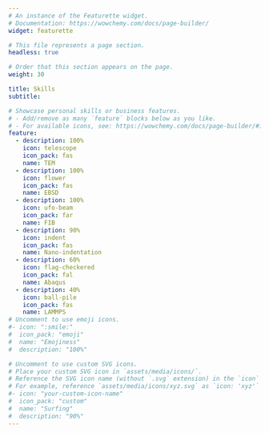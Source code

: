 ```yaml
---
# An instance of the Featurette widget.
# Documentation: https://wowchemy.com/docs/page-builder/
widget: featurette

# This file represents a page section.
headless: true

# Order that this section appears on the page.
weight: 30

title: Skills
subtitle:

# Showcase personal skills or business features.
# - Add/remove as many `feature` blocks below as you like.
# - For available icons, see: https://wowchemy.com/docs/page-builder/#icons
feature:
  - description: 100%
    icon: telescope
    icon_pack: fas
    name: TEM
  - description: 100%
    icon: flower
    icon_pack: fas
    name: EBSD
  - description: 100%
    icon: ufo-beam
    icon_pack: far
    name: FIB
  - description: 90%
    icon: indent
    icon_pack: fas
    name: Nano-indentation
  - description: 60%
    icon: flag-checkered
    icon_pack: fal
    name: Abaqus
  - description: 40%
    icon: ball-pile
    icon_pack: fas
    name: LAMMPS
# Uncomment to use emoji icons.
#- icon: ":smile:"
#  icon_pack: "emoji"
#  name: "Emojiness"
#  description: "100%"

# Uncomment to use custom SVG icons.
# Place your custom SVG icon in `assets/media/icons/`.
# Reference the SVG icon name (without `.svg` extension) in the `icon` field.
# For example, reference `assets/media/icons/xyz.svg` as `icon: 'xyz'`
#- icon: "your-custom-icon-name"
#  icon_pack: "custom"
#  name: "Surfing"
#  description: "90%"
---
```

